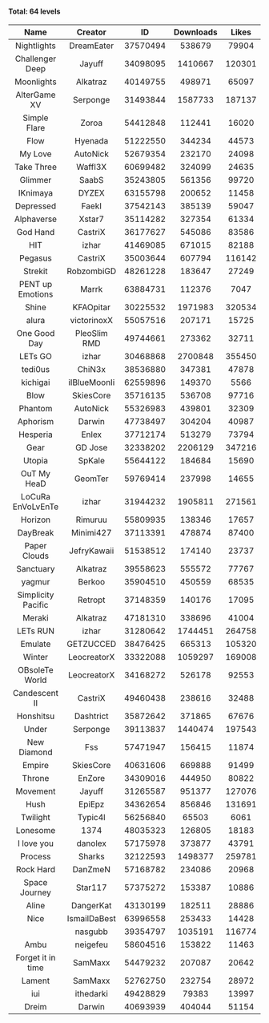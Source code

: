 #### Total: 64 levels

| Name | Creator | ID | Downloads | Likes |
|:---:|:---:|:---:|:---:|:---:|
| Nightlights | DreamEater | 37570494 | 538679 | 79904
| Challenger Deep | Jayuff | 34098095 | 1410667 | 120301
| Moonlights | Alkatraz | 40149755 | 498971 | 65097
| AlterGame XV | Serponge | 31493844 | 1587733 | 187137
| Simple Flare | Zoroa | 54412848 | 112441 | 16020
| Flow | Hyenada | 51222550 | 344234 | 44573
| My Love | AutoNick | 52679354 | 232170 | 24098
| Take Three | Waffl3X | 60699482 | 324099 | 24635
| Glimmer | SaabS | 35243805 | 561356 | 99720
| IKnimaya | DYZEX | 63155798 | 200652 | 11458
| Depressed | FaekI | 37542143 | 385139 | 59047
| Alphaverse | Xstar7 | 35114282 | 327354 | 61334
| God Hand | CastriX | 36177627 | 545086 | 83586
| HIT | izhar | 41469085 | 671015 | 82188
| Pegasus | CastriX | 35003644 | 607794 | 116142
| Strekit | RobzombiGD | 48261228 | 183647 | 27249
| PENT up Emotions | Marrk | 63884731 | 112376 | 7047
| Shine | KFAOpitar | 30225532 | 1971983 | 320534
| alura | victorinoxX | 55057516 | 207171 | 15725
| One Good Day | PleoSlim RMD | 49744661 | 273362 | 32711
| LETs GO | izhar | 30468868 | 2700848 | 355450
| tedi0us | ChiN3x | 38536880 | 347381 | 47878
| kichigai | iIBlueMoonIi | 62559896 | 149370 | 5566
| Blow | SkiesCore | 35716135 | 536708 | 97716
| Phantom | AutoNick | 55326983 | 439801 | 32309
| Aphorism | Darwin | 47738497 | 304204 | 40987
| Hesperia | Enlex | 37712174 | 513279 | 73794
| Gear | GD Jose | 32338202 | 2206129 | 347216
| Utopia | SpKale | 55644122 | 184684 | 15690
| OuT My HeaD | GeomTer | 59769414 | 237998 | 14655
| LoCuRa EnVoLvEnTe | izhar | 31944232 | 1905811 | 271561
| Horizon | Rimuruu | 55809935 | 138346 | 17657
| DayBreak | Minimi427 | 37113391 | 478874 | 87400
| Paper Clouds | JefryKawaii | 51538512 | 174140 | 23737
| Sanctuary | Alkatraz | 39558623 | 555572 | 77767
| yagmur | Berkoo | 35904510 | 450559 | 68535
| Simplicity Pacific | Retropt | 37148359 | 140176 | 17095
| Meraki | Alkatraz | 47181310 | 338696 | 41004
| LETs  RUN | izhar | 31280642 | 1744451 | 264758
| Emulate | GETZUCCED | 38476425 | 665313 | 105320
| Winter | LeocreatorX | 33322088 | 1059297 | 169008
| OBsoleTe World | LeocreatorX | 34168272 | 526178 | 92553
| Candescent II | CastriX | 49460438 | 238616 | 32488
| Honshitsu | Dashtrict | 35872642 | 371865 | 67676
| Under | Serponge | 39113837 | 1440474 | 197543
| New Diamond | Fss | 57471947 | 156415 | 11874
| Empire | SkiesCore | 40631606 | 669888 | 91499
| Throne | EnZore | 34309016 | 444950 | 80822
| Movement | Jayuff | 31265587 | 951377 | 127076
| Hush | EpiEpz | 34362654 | 856846 | 131691
| Twilight | Typic4l | 56256840 | 65503 | 6061
| Lonesome | 1374 | 48035323 | 126805 | 18183
| I love you | danolex | 57175978 | 373877 | 43791
| Process | Sharks | 32122593 | 1498377 | 259781
| Rock Hard | DanZmeN | 57168782 | 234086 | 20968
| Space Journey | Star117 | 57375272 | 153387 | 10886
| Aline | DangerKat | 43130199 | 182511 | 28886
| Nice | IsmailDaBest | 63996558 | 253433 | 14428
|   | nasgubb | 39354797 | 1035191 | 116774
| Ambu | neigefeu | 58604516 | 153822 | 11463
| Forget it in time | SamMaxx | 54479232 | 207087 | 20642
| Lament | SamMaxx | 52762750 | 232754 | 28972
| iui | ithedarki | 49428829 | 79383 | 13997
| Dreim | Darwin | 40693939 | 404044 | 51154
